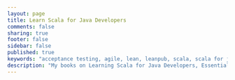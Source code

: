 ```yaml
---
layout: page
title: Learn Scala for Java Developers
comments: false
sharing: true
footer: false
sidebar: false
published: true
keywords: "acceptance testing, agile, lean, leanpub, scala, scala for java developers, java 8, what's new in Java 8"
description: "My books on Learning Scala for Java Developers, Essential Acceptance Testing and What's new in Java 8"
---
```

<div>
    <script type="text/javascript">
    function trackOutboundLink(link, category, action) {

        try {
            _gaq.push(['_trackEvent', category , action]);
        } catch(err){}

        setTimeout(function() {
            document.location.href = link.href;
        }, 100);
    }
    </script>
</div>

<a href="https://leanpub.com/s4j" onClick="trackOutboundLink(this, 'Outbound Links', 'leanpub.com'); return false;">{% img right http://titlepages.leanpub.com/s4j/bookpage 'Learn Scala for Java Developers is available on Leanpub'%}</a>

This book is for Java developers looking to transition to programming Scala. It helps translate what you already know in Java to Scala and kick starts your functional programming journey.

The book takes a tour of Scala to get you up and running then compares Java syntax directly to Scala to give you a quick start translating one-to-one. It goes on to describe Scala specific features including monads and for-comprehensions. The book wraps up with some general advice adopting Scala in Java teams.

It's around 170 pages (38,000 words).

<p>&nbsp;</p>
<p>&nbsp;</p>


<form action="https://leanpub.com/purchases" method="post">
<input type="hidden" name="book_id" value="23464" />
<input type="submit" name="commit" value="Buy Now for $35.99" class="btn btn-large btn-success" />
</form>





<header><h1 class="entry-title">Essential Acceptance Testing</h1></header>

<a href="https://leanpub.com/essential_acceptance_testing" onClick="trackOutboundLink(this, 'Outbound Links', 'leanpub.com'); return false;">{% img right http://titlepages.leanpub.com/essential_acceptance_testing/bookpage 'Essential Acceptance Testing is available on Leanpub'%}</a>

Essential Acceptance Testing questions the conventional acceptance testing techniques used by many teams today. <a href="http://samples.leanpub.com/essential_acceptance_testing-sample.pdf" onClick="trackOutboundLink(this, 'Outbound Links', 'leanpub.com'); return false;">Download the free sample chapters</a> or [read it online](https://leanpub.com/essential_acceptance_testing/read) at Leanpub.

It's around 65 pages (15,000 words).

> Have traditional agile testing techniques become testing dogma? Have we adopted a cargo cult of testing? Do these techniques really help build great products? Do they help us get from concept to cash or are they holding us back?

<p>&nbsp;</p>
<p>&nbsp;</p>


<form action="https://leanpub.com/purchases" method="post">
<input type="hidden" name="book_id" value="4921" />
<input type="submit" name="commit" value="Buy Now for $23.99" class="btn btn-large btn-success" />
</form>



<header><h1 class="entry-title">What's new in Java 8</h1></header>

<a href="https://leanpub.com/essential_acceptance_testing" onClick="trackOutboundLink(this, 'Outbound Links', 'leanpub.com'); return false;">{% img right http://titlepages.leanpub.com/whatsnewjava8/bookpage 'What's new in Java 8 is available on Leanpub'%}</a>

This is the companion book to my Udemy course of the same name. If you buy the course, it's free, otherwise get [10% off the course with this link](https://www.udemy.com/whats-new-in-java-8/?couponCode=BLOG10).

The book is about 110 pages (20,000 words) and the course has about 2 hours of video content.

> Learn about the new features in Java 8 with with over 2 hours of content. Part 1 focuses on lambdas and the changes needed in Java to support them.


<p>&nbsp;</p>
<p>&nbsp;</p>


<form action="https://leanpub.com/purchases" method="post">
<input type="hidden" name="book_id" value="15121" />
<input type="submit" name="commit" value="Buy Now for $11.99" class="btn btn-large btn-success" />
</form>
